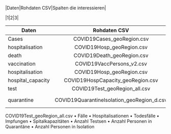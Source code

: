 
|Daten|Rohdaten CSV|Spalten die interessieren|

|1|2|3|

| Daten             |           Rohdaten CSV            |              Spalten die interessieren |
|-------------------|:---------------------------------:|---------------------------------------:|
| Cases             |    COVID19Cases_geoRegion.csv     |                                entries |
| hospitalisation   |     COVID19Hosp_geoRegion.csv     |                                entries |
| death             |    COVID19Death_geoRegion.csv     |                                entries |
| vaccination       |     COVID19VaccPersons_v2.csv     | entries,type='COVID19FullyVaccPersons' |
| hospitalisation   |     COVID19Hosp_geoRegion.csv     |                                entries |
| hospital_capacity | COVID19HospCapacity_geoRegion.csv |                           ICU_Capacity |
| test              |   COVID19Test_geoRegion_all.csv   |        entries,entries_pos,entries_neg |
| quarantine        | COVID19QuarantineIsolation_geoRegion_d.csv | column type value 'COVID19CT_Iso' and 'COVID19CT_Qua' |



COVID19Test_geoRegion_all.csv
•	Fälle
•	Hospitalisationen
•	Todesfälle
•	Impfungen
•	Spitalkapazitäten
•	Anzahl Testsen
•	Anzahl Personen in Quarantäne
•	Anzahl Personen in Isolation